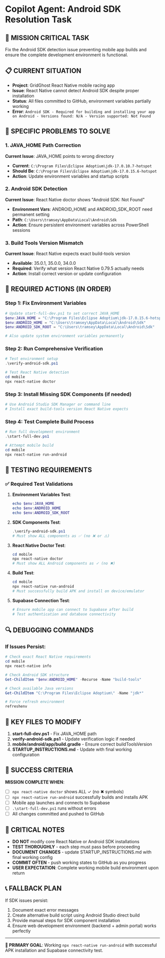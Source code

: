 # Copilot Agent: Android SDK Resolution Task

## 🎯 MISSION CRITICAL TASK
Fix the Android SDK detection issue preventing mobile app builds and ensure the complete development environment is functional.

## 📋 CURRENT SITUATION
- **Project**: GridGhost React Native mobile racing app
- **Issue**: React Native cannot detect Android SDK despite proper installation
- **Status**: All files committed to GitHub, environment variables partially working
- **Error**: `Android SDK - Required for building and installing your app on Android - Versions found: N/A - Version supported: Not Found`

## 🔧 SPECIFIC PROBLEMS TO SOLVE

### 1. JAVA_HOME Path Correction
**Current Issue**: JAVA_HOME points to wrong directory
- **Current**: `C:\Program Files\Eclipse Adoptium\jdk-17.0.10.7-hotspot`
- **Should Be**: `C:\Program Files\Eclipse Adoptium\jdk-17.0.15.6-hotspot`
- **Action**: Update environment variables and startup scripts

### 2. Android SDK Detection
**Current Issue**: React Native doctor shows "Android SDK: Not Found"
- **Environment Vars**: ANDROID_HOME and ANDROID_SDK_ROOT need permanent setting
- **Path**: `C:\Users\tramsey\AppData\Local\Android\Sdk`
- **Action**: Ensure persistent environment variables across PowerShell sessions

### 3. Build Tools Version Mismatch
**Current Issue**: React Native expects exact build-tools version
- **Available**: 35.0.1, 35.0.0, 34.0.0
- **Required**: Verify what version React Native 0.79.5 actually needs
- **Action**: Install correct version or update configuration

## 🚀 REQUIRED ACTIONS (IN ORDER)

### Step 1: Fix Environment Variables
```powershell
# Update start-full-dev.ps1 to set correct JAVA_HOME
$env:JAVA_HOME = "C:\Program Files\Eclipse Adoptium\jdk-17.0.15.6-hotspot"
$env:ANDROID_HOME = "C:\Users\tramsey\AppData\Local\Android\Sdk"
$env:ANDROID_SDK_ROOT = "C:\Users\tramsey\AppData\Local\Android\Sdk"

# Also update system environment variables permanently
```

### Step 2: Run Comprehensive Verification
```powershell
# Test environment setup
.\verify-android-sdk.ps1

# Test React Native detection
cd mobile
npx react-native doctor
```

### Step 3: Install Missing SDK Components (if needed)
```powershell
# Use Android Studio SDK Manager or command line
# Install exact build-tools version React Native expects
```

### Step 4: Test Complete Build Process
```powershell
# Run full development environment
.\start-full-dev.ps1

# Attempt mobile build
cd mobile
npx react-native run-android
```

## 🧪 TESTING REQUIREMENTS

### ✅ Required Test Validations
1. **Environment Variables Test**:
   ```powershell
   echo $env:JAVA_HOME
   echo $env:ANDROID_HOME
   echo $env:ANDROID_SDK_ROOT
   ```

2. **SDK Components Test**:
   ```powershell
   .\verify-android-sdk.ps1
   # Must show ALL components as ✅ (no ❌ or ⚠️)
   ```

3. **React Native Doctor Test**:
   ```powershell
   cd mobile
   npx react-native doctor
   # Must show ALL Android components as ✓ (no ✖)
   ```

4. **Build Test**:
   ```powershell
   cd mobile
   npx react-native run-android
   # Must successfully build APK and install on device/emulator
   ```

5. **Supabase Connection Test**:
   ```powershell
   # Ensure mobile app can connect to Supabase after build
   # Test authentication and database connectivity
   ```

## 🔍 DEBUGGING COMMANDS

### If Issues Persist:
```powershell
# Check exact React Native requirements
cd mobile
npx react-native info

# Check Android SDK structure
Get-ChildItem "$env:ANDROID_HOME" -Recurse -Name "build-tools"

# Check available Java versions
Get-ChildItem "C:\Program Files\Eclipse Adoptium\" -Name "jdk*"

# Force refresh environment
refreshenv
```

## 📁 KEY FILES TO MODIFY

1. **start-full-dev.ps1** - Fix JAVA_HOME path
2. **verify-android-sdk.ps1** - Update verification logic if needed
3. **mobile/android/app/build.gradle** - Ensure correct buildToolsVersion
4. **STARTUP_INSTRUCTIONS.md** - Update with final working configuration

## 🎯 SUCCESS CRITERIA

**MISSION COMPLETE WHEN**:
- [ ] `npx react-native doctor` shows ALL ✓ (no ✖ symbols)
- [ ] `npx react-native run-android` successfully builds and installs APK
- [ ] Mobile app launches and connects to Supabase
- [ ] `.\start-full-dev.ps1` runs without errors
- [ ] All changes committed and pushed to GitHub

## 🚨 CRITICAL NOTES

- **DO NOT** modify core React Native or Android SDK installations
- **TEST THOROUGHLY** - each step must pass before proceeding
- **DOCUMENT CHANGES** - update STARTUP_INSTRUCTIONS.md with final working config
- **COMMIT OFTEN** - push working states to GitHub as you progress
- **USER EXPECTATION**: Complete working mobile build environment upon return

## 📞 FALLBACK PLAN

If SDK issues persist:
1. Document exact error messages
2. Create alternative build script using Android Studio direct build
3. Provide manual steps for SDK component installation
4. Ensure web development environment (backend + admin portal) works perfectly

---

**🎯 PRIMARY GOAL**: Working `npx react-native run-android` with successful APK installation and Supabase connectivity test.